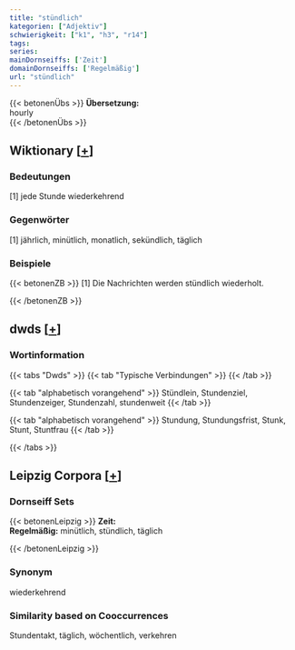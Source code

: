 ```yaml
---
title: "stündlich"
kategorien: ["Adjektiv"]
schwierigkeit: ["k1", "h3", "r14"]
tags:
series:
mainDornseiffs: ['Zeit']
domainDornseiffs: ['Regelmäßig']
url: "stündlich"
---
```


{{< betonenÜbs >}}
**Übersetzung:**  
hourly  
{{< /betonenÜbs >}}

## Wiktionary [[+](https://de.wiktionary.org/wiki/stündlich)]

### Bedeutungen
[1] jede Stunde wiederkehrend  

### Gegenwörter
[1] jährlich, minütlich, monatlich, sekündlich, täglich  

### Beispiele
{{< betonenZB >}}
[1] Die Nachrichten werden stündlich wiederholt.  

{{< /betonenZB >}}


## dwds [[+](https://www.dwds.de/wb/stündlich)]

### Wortinformation
{{< tabs "Dwds" >}}
{{< tab "Typische Verbindungen" >}}
{{< /tab >}}

{{< tab "alphabetisch vorangehend" >}}
Stündlein, Stundenziel, Stundenzeiger, Stundenzahl, stundenweit
{{< /tab >}}

{{< tab "alphabetisch vorangehend" >}}
Stundung, Stundungsfrist, Stunk, Stunt, Stuntfrau
{{< /tab >}}

{{< /tabs >}}

## Leipzig Corpora [[+](https://corpora.uni-leipzig.de/en/res?word=stündlich&corpusId=deu_newscrawl-public_2018)]

### Dornseiff Sets
{{< betonenLeipzig >}}
**Zeit:**  
**Regelmäßig:** minütlich, stündlich, täglich  

{{< /betonenLeipzig >}}

### Synonym
wiederkehrend


### Similarity based on Cooccurrences
Stundentakt, täglich, wöchentlich, verkehren

